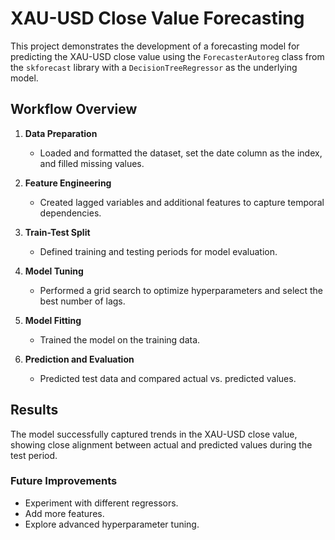 # XAU-USD Close Value Forecasting

This project demonstrates the development of a forecasting model for predicting the XAU-USD close value using the `ForecasterAutoreg` class from the `skforecast` library with a `DecisionTreeRegressor` as the underlying model.

## Workflow Overview

1. **Data Preparation**  
   - Loaded and formatted the dataset, set the date column as the index, and filled missing values.

2. **Feature Engineering**  
   - Created lagged variables and additional features to capture temporal dependencies.

3. **Train-Test Split**  
   - Defined training and testing periods for model evaluation.

4. **Model Tuning**  
   - Performed a grid search to optimize hyperparameters and select the best number of lags.

5. **Model Fitting**  
   - Trained the model on the training data.

6. **Prediction and Evaluation**  
   - Predicted test data and compared actual vs. predicted values.

## Results

The model successfully captured trends in the XAU-USD close value, showing close alignment between actual and predicted values during the test period.

### Future Improvements

- Experiment with different regressors.
- Add more features.
- Explore advanced hyperparameter tuning.
